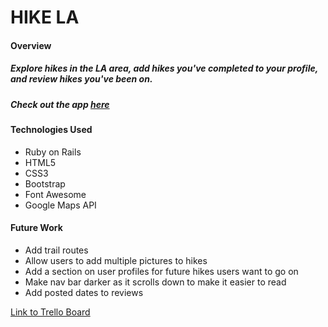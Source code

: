 # HIKE LA

#### Overview

##### Explore hikes in the LA area, add hikes you've completed to your profile, and review hikes you've been on.

##### Check out the app [here](https://hike-la-app.herokuapp.com/)

#### Technologies Used

+ Ruby on Rails
+ HTML5
+ CSS3
+ Bootstrap
+ Font Awesome 
+ Google Maps API 

#### Future Work

+ Add trail routes
+ Allow users to add multiple pictures to hikes
+ Add a section on user profiles for future hikes users want to go on
+ Make nav bar darker as it scrolls down to make it easier to read
+ Add posted dates to reviews

[Link to Trello Board](https://trello.com/b/HCyXeO7p/hike-app)